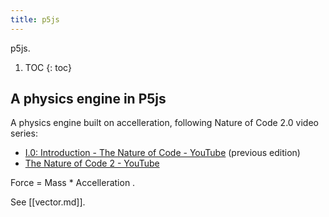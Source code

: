 ```yaml
---
title: p5js
---
```


p5js.

1. TOC
{: toc}

## A physics engine in P5js

A physics engine built on accelleration, following Nature of Code 2.0 video series:

- [I.0: Introduction - The Nature of Code - YouTube](https://www.youtube.com/watch?v=6vX8wT1G798&list=PLRqwX-V7Uu6YVljJvFRCyRM6mmF5wMPeE) (previous edition)
- [The Nature of Code 2 - YouTube](https://www.youtube.com/playlist?list=PLRqwX-V7Uu6ZV4yEcW3uDwOgGXKUUsPOM)


Force = Mass * Accelleration . 

See [[vector.md]].

